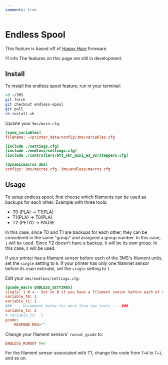```yaml
---
comments: true
---
```


# Endless Spool

This feature is based off of [Happy Hare](https://github.com/moggieuk/Happy-Hare) firmware.

!!! info
    The features on this page are still in development.

## Install

To install the endless spool feature, run in your terminal:

```sh
cd ~/3MS
git fetch
git checkout endless-spool
git pull
sh install.sh
```

Update your `3ms/main.cfg`:

```cfg title="3ms/main.cfg" hl_lines="5 9"
[save_variables]
filename: ~/printer_data/config/3ms/variables.cfg

[include ./settings.cfg]
[include ./endless/settings.cfg]
[include ./controllers/btt_skr_mini_e3_v2/steppers.cfg]

[dynamicmacros 3ms]
configs: 3ms/macros.cfg, 3ms/endless/macros.cfg
```

## Usage

To setup endless spool, first choose which filaments can be used as backups for each other. Example with three tools:

- T0 (PLA) -> T1(PLA)
- T1(PLA) -> T0(PLA)
- T2 (PETG) -> PAUSE

In this case, since T0 and T1 are backups for each other, they can be considered in the same "group" and assigned a group number. In this case, `1` will be used. Since T2 doesn't have a backup, it will be its own group. In this case, `2` will be used.

If your printer has a filament sensor before each of the 3MS's filament units, set the `single` setting to `0`. If your printer has only one filamnet sensor before its main extruder, set the `single` setting to `1`.

Edit your `3ms/endless/settings.cfg`:

```cfg title="3ms/endless/settings.cfg" hl_lines="2-4 6"
[gcode_macro ENDLESS_SETTINGS]
single: 1 # <-- Set to 0 if you have a filament sensor before each of your 3MS extruders. Set to 1 if you have one filament sensor right before your printer's extruder.
variable_t0: 1
variable_t1: 1
### --- Uncomment below for more than two tools --- ###
variable_t2: 2
# variable_t3: -1
gcode:
    RESPOND MSG=""
```

Change your filament sensors' `runout_gcode` to:

```cfg
ENDLESS_RUNOUT T=0
```

For the filament sensor associated with T1, change the code from `T=0` to `T=1`, and so on.